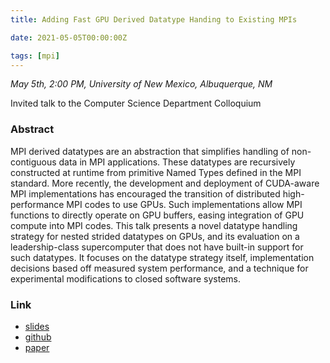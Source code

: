 ```yaml
---
title: Adding Fast GPU Derived Datatype Handing to Existing MPIs

date: 2021-05-05T00:00:00Z

tags: [mpi]
---
```


*May 5th, 2:00 PM, University of New Mexico, Albuquerque, NM*

Invited talk to the Computer Science Department Colloquium

### Abstract

MPI derived datatypes are an abstraction that simplifies handling of non-contiguous data in MPI applications.
These datatypes are recursively constructed at runtime from primitive Named Types defined in the MPI standard.
More recently, the development and deployment of CUDA-aware MPI implementations has encouraged the transition of distributed high-performance MPI codes to use GPUs.
Such implementations allow MPI functions to directly operate on GPU buffers, easing integration of GPU compute into MPI codes.
This talk presents a novel datatype handling strategy for nested strided datatypes on GPUs, and its evaluation on a leadership-class supercomputer that does not have built-in support for such datatypes.
It focuses on the datatype strategy itself, implementation decisions based off measured system performance, and a technique for experimental modifications to closed software systems.

### Link

* [slides](/pdf/20210505_unm_slides.pdf)
* [github](https://github.com/cwpearson/tempi)
* [paper](/pdf/20210621_pearson_hpdc.pdf)